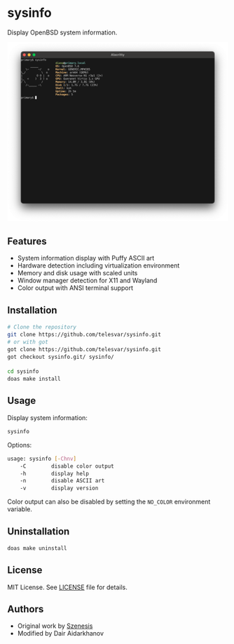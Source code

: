 # sysinfo

Display OpenBSD system information.

![Screenshot](assets/screen.png)

## Features

- System information display with Puffy ASCII art
- Hardware detection including virtualization environment
- Memory and disk usage with scaled units
- Window manager detection for X11 and Wayland
- Color output with ANSI terminal support

## Installation

```sh
# Clone the repository
git clone https://github.com/telesvar/sysinfo.git
# or with got
got clone https://github.com/telesvar/sysinfo.git
got checkout sysinfo.git/ sysinfo/

cd sysinfo
doas make install
```

## Usage

Display system information:
```sh
sysinfo
```

Options:
```sh
usage: sysinfo [-Chnv]
    -C        disable color output
    -h        display help
    -n        disable ASCII art
    -v        display version
```

Color output can also be disabled by setting the `NO_COLOR` environment variable.

## Uninstallation

```sh
doas make uninstall
```

## License

MIT License.  See [LICENSE](LICENSE) file for details.

## Authors

- Original work by [Szenesis](https://github.com/Szenesis/sysinfo)
- Modified by Dair Aidarkhanov
